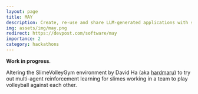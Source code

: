 ```yaml
---
layout: page
title: MAY
description: Create, re-use and share LLM-generated applications with self-debugging and semantic search. 
img: assets/img/may.png
redirect: https://devpost.com/software/may
importance: 2
category: hackathons
---
```


**Work in progress**. 

Altering the SlimeVolleyGym environment by David Ha (aka [hardmaru](https://otoro.net)) to try out multi-agent reinforcement learning for slimes working in a team to play volleyball against each other.
